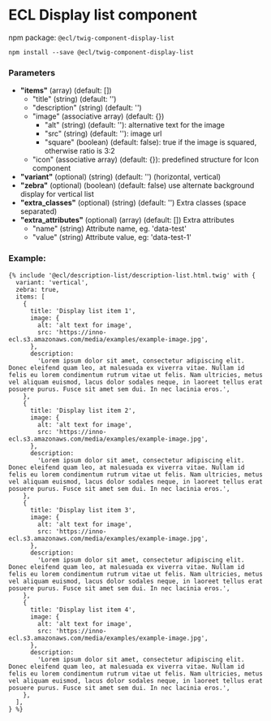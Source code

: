 # ECL Display list component

npm package: `@ecl/twig-component-display-list`

```shell
npm install --save @ecl/twig-component-display-list
```

### Parameters

- **"items"** (array) (default: [])
  - "title" (string) (default: '')
  - "description" (string) (default: '')
  - "image" (associative array) (default: {})
    - "alt" (string) (default: ''): alternative text for the image
    - "src" (string) (default: ''): image url
    - "square" (boolean) (default: false): true if the image is squared, otherwise ratio is 3:2
  - "icon" (associative array) (default: {}): predefined structure for Icon component
- **"variant"** (optional) (string) (default: '') (horizontal, vertical)
- **"zebra"** (optional) (boolean) (default: false) use alternate background display for vertical list
- **"extra_classes"** (optional) (string) (default: '') Extra classes (space separated)
- **"extra_attributes"** (optional) (array) (default: []) Extra attributes
  - "name" (string) Attribute name, eg. 'data-test'
  - "value" (string) Attribute value, eg: 'data-test-1'

### Example:

<!-- prettier-ignore -->
```twig
{% include '@ecl/description-list/description-list.html.twig' with { 
  variant: 'vertical',
  zebra: true,
  items: [
    {
      title: 'Display list item 1',
      image: {
        alt: 'alt text for image',
        src: 'https://inno-ecl.s3.amazonaws.com/media/examples/example-image.jpg',
      },
      description:
        'Lorem ipsum dolor sit amet, consectetur adipiscing elit. Donec eleifend quam leo, at malesuada ex viverra vitae. Nullam id felis eu lorem condimentum rutrum vitae ut felis. Nam ultricies, metus vel aliquam euismod, lacus dolor sodales neque, in laoreet tellus erat posuere purus. Fusce sit amet sem dui. In nec lacinia eros.',
    },
    {
      title: 'Display list item 2',
      image: {
        alt: 'alt text for image',
        src: 'https://inno-ecl.s3.amazonaws.com/media/examples/example-image.jpg',
      },
      description:
        'Lorem ipsum dolor sit amet, consectetur adipiscing elit. Donec eleifend quam leo, at malesuada ex viverra vitae. Nullam id felis eu lorem condimentum rutrum vitae ut felis. Nam ultricies, metus vel aliquam euismod, lacus dolor sodales neque, in laoreet tellus erat posuere purus. Fusce sit amet sem dui. In nec lacinia eros.',
    },
    {
      title: 'Display list item 3',
      image: {
        alt: 'alt text for image',
        src: 'https://inno-ecl.s3.amazonaws.com/media/examples/example-image.jpg',
      },
      description:
        'Lorem ipsum dolor sit amet, consectetur adipiscing elit. Donec eleifend quam leo, at malesuada ex viverra vitae. Nullam id felis eu lorem condimentum rutrum vitae ut felis. Nam ultricies, metus vel aliquam euismod, lacus dolor sodales neque, in laoreet tellus erat posuere purus. Fusce sit amet sem dui. In nec lacinia eros.',
    },
    {
      title: 'Display list item 4',
      image: {
        alt: 'alt text for image',
        src: 'https://inno-ecl.s3.amazonaws.com/media/examples/example-image.jpg',
      },
      description:
        'Lorem ipsum dolor sit amet, consectetur adipiscing elit. Donec eleifend quam leo, at malesuada ex viverra vitae. Nullam id felis eu lorem condimentum rutrum vitae ut felis. Nam ultricies, metus vel aliquam euismod, lacus dolor sodales neque, in laoreet tellus erat posuere purus. Fusce sit amet sem dui. In nec lacinia eros.',
    },
  ],
} %}
```
